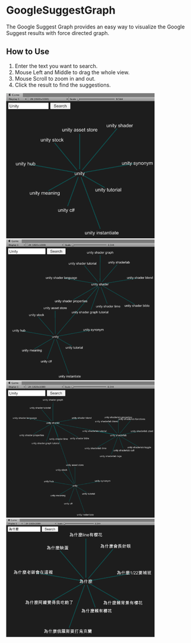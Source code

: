 # GoogleSuggestGraph
The Google Suggest Graph provides an easy way to visualize the Google Suggest results with force directed graph.

## How to Use
1. Enter the text you want to search.
2. Mouse Left and Middle to drag the whole view.
3. Mouse Scroll to zoom in and out.
4. Click the result to find the suggestions.

<img src="GithubResources/01_unity.png" width="400" />
<img src="GithubResources/02_unity_shader.png" width="400" />
<img src="GithubResources/03_unity_shaderlab.png" width="400" />
<img src="GithubResources/04_why.png" width="400" />